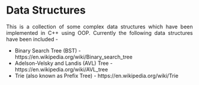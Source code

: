 # Data Structures
<p align="justify">
This is a collection of some complex data structures which have been implemented in C++ using OOP. Currently the following data structures have been included -
</p>
<ul>
  <li> Binary Search Tree (BST) - https://en.wikipedia.org/wiki/Binary_search_tree </li> 
  <li> Adelson-Velsky and Landis (AVL) Tree - https://en.wikipedia.org/wiki/AVL_tree </li>
  <li> Trie (also known as Prefix Tree) - https://en.wikipedia.org/wiki/Trie </li>
</ul>
